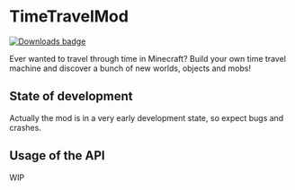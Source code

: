 # TimeTravelMod
[![Downloads badge](http://cf.way2muchnoise.eu/full_time-travel-mod_downloads.svg)](http://dapalan.com/8faC)

Ever wanted to travel through time in Minecraft? Build your own time travel machine and discover a bunch of new worlds, objects and mobs!
## State of development
Actually the mod is in a very early development state, so expect bugs and crashes.

## Usage of the API
WIP
